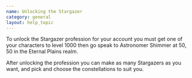 ```yaml
---
name: Unlocking the Stargazer
category: general
layout: help_topic
---
```

To unlock the Stargazer profession for your account you must get one of your characters to level 1000 then go speak to Astronomer Shimmer at 50, 50 in the Eternal Plains realm.

After unlocking the profession you can make as many Stargazers as you want, and pick and choose the constellations to suit you.